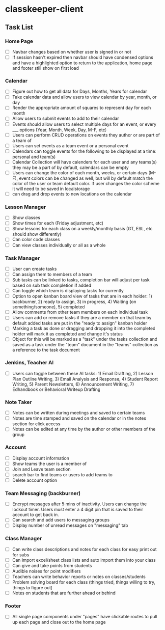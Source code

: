# classkeeper-client

## Task List

### Home Page
- [ ] Navbar changes based on whether user is signed in or not
- [ ] If session hasn't expired then navbar should have condensed options and have a highlighted option to return to the application, home page and footer still show on first load

### Calendar
- [ ] Figure out how to get all data for Days, Months, Years for calendar
- [ ] Take calendar data and allow users to view calendar by year, month, or day
- [ ] Render the appropriate amount of squares to represent day for each month
- [ ] Allow users to submit events to add to their calendar
- [ ] Events should allow users to select multiple days for an event, or every ___ options (Year, Month, Week, Day, M-F, etc)
- [ ] Users can perform CRUD operations on events they author or are part of a team of
- [ ] Users can set events as a team event or a personal event
- [ ] Calendars can toggle events for the following to be displayed at a time: personal and team(s)
- [ ] Calendar Collection will have calenders for each user and any teams(s) they may be a part of by default, calendars can be empty
- [ ] Users can change the color of each month, weeks, or certain days (M-F), event colors can be changed as well, but will by default match the color of the user or team default color. If user changes the color scheme it will need to be saved in localstorage
- [ ] can drag and drop events to new locations on the calendar

### Lesson Manager
- [ ] Show classes
- [ ] Show times for each (Friday adjustment, etc)
- [ ] Show lessons for each class on a weekly/monthly basis (GT, ESL, etc should show differently)
- [ ] Can color code classes
- [ ] Can view classes individually or all as a whole

### Task Manager
- [ ] User can create tasks
- [ ] Can assign them to members of a team
- [ ] Sub tasks can be linked to tasks, completion bar will adjust per task based on sub task completion if added
- [ ] Can toggle which team is displaying tasks for currently
- [ ] Option to open kanban board view of tasks that are in each holder: 1) backburner, 2) ready to assign, 3) in progress, 4) Waiting (on something/someone), 5) completed
- [ ] Allow comments from other team members on each individual task
- [ ] Users can add or remove tasks if they are a member on that team by default added tasks are put in the "ready to assign" kanban holder
- [ ] Marking a task as done or dragging and dropping it into the completed holder will mark it as completed and change it's status
- [ ] Object for this will be marked as a "task" under the tasks collection and saved as a task under the "team" document in the "teams" collection as a reference to the task document

### Jenkins, Teacher AI
- [ ] Users can toggle between these AI tasks: 1) Email Drafting, 2) Lesson Plan Outline Writing, 3) Email Analysis and Response, 4) Student Report Writing, 5) Parent Newsletters, 6) Announcement Writing, 7) Edhandbook or Behavioral Writeup Drafting

### Note Taker
- [ ] Notes can be written during meetings and saved to certain teams
- [ ] Notes are time stamped and saved on the calendar or in the notes section for click access
- [ ] Notes can be edited at any time by the author or other members of the group

### Account
- [ ] Display account information
- [ ] Show teams the user is a member of
- [ ] Join and Leave team section
- [ ] search bar to find teams or users to add teams to
- [ ] Delete account option

### Team Messaging (backburner)
- [ ] Encrypt messages after 5 mins of inactivity. Users can change the lockout timer. Users must enter a 4 digit pin that is saved to their account to get back in.
- [ ] Can search and add users to messaging groups
- [ ] Display number of unread messages on "messaging" tab

### Class Manager
- [ ] Can write class descriptions and notes for each class for easy print out for subs
- [ ] Can import excel/sheet class lists and auto import them into your class
- [ ] Can give and take points from students
- [ ] Audible noises for point modifiers
- [ ] Teachers can write behavior reports or notes on classes/students
- [ ] Problem solving board for each class (things tried, things willing to try, things to figure out)
- [ ] Notes on students that are further ahead or behind

### Footer
- [ ] All single page components under "pages" have clickable routes to pull up each page and close out to the home page